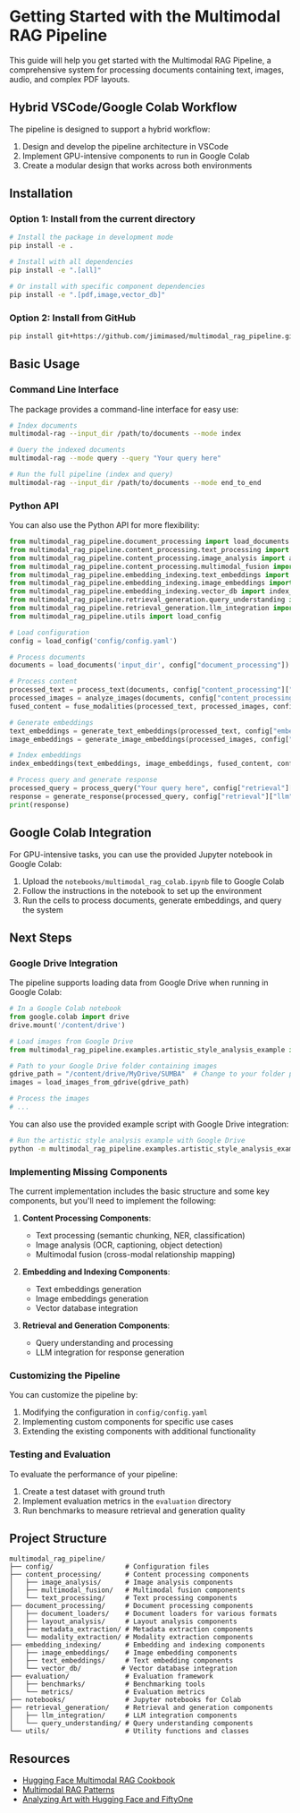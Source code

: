 # Getting Started with the Multimodal RAG Pipeline

This guide will help you get started with the Multimodal RAG Pipeline, a comprehensive system for processing documents containing text, images, audio, and complex PDF layouts.

## Hybrid VSCode/Google Colab Workflow

The pipeline is designed to support a hybrid workflow:
1. Design and develop the pipeline architecture in VSCode
2. Implement GPU-intensive components to run in Google Colab
3. Create a modular design that works across both environments

## Installation

### Option 1: Install from the current directory

```bash
# Install the package in development mode
pip install -e .

# Install with all dependencies
pip install -e ".[all]"

# Or install with specific component dependencies
pip install -e ".[pdf,image,vector_db]"
```

### Option 2: Install from GitHub

```bash
pip install git+https://github.com/jimimased/multimodal_rag_pipeline.git
```

## Basic Usage

### Command Line Interface

The package provides a command-line interface for easy use:

```bash
# Index documents
multimodal-rag --input_dir /path/to/documents --mode index

# Query the indexed documents
multimodal-rag --mode query --query "Your query here"

# Run the full pipeline (index and query)
multimodal-rag --input_dir /path/to/documents --mode end_to_end
```

### Python API

You can also use the Python API for more flexibility:

```python
from multimodal_rag_pipeline.document_processing import load_documents
from multimodal_rag_pipeline.content_processing.text_processing import process_text
from multimodal_rag_pipeline.content_processing.image_analysis import analyze_images
from multimodal_rag_pipeline.content_processing.multimodal_fusion import fuse_modalities
from multimodal_rag_pipeline.embedding_indexing.text_embeddings import generate_text_embeddings
from multimodal_rag_pipeline.embedding_indexing.image_embeddings import generate_image_embeddings
from multimodal_rag_pipeline.embedding_indexing.vector_db import index_embeddings
from multimodal_rag_pipeline.retrieval_generation.query_understanding import process_query
from multimodal_rag_pipeline.retrieval_generation.llm_integration import generate_response
from multimodal_rag_pipeline.utils import load_config

# Load configuration
config = load_config('config/config.yaml')

# Process documents
documents = load_documents('input_dir', config["document_processing"])

# Process content
processed_text = process_text(documents, config["content_processing"]["text_processing"])
processed_images = analyze_images(documents, config["content_processing"]["image_analysis"])
fused_content = fuse_modalities(processed_text, processed_images, config["content_processing"]["multimodal_fusion"])

# Generate embeddings
text_embeddings = generate_text_embeddings(processed_text, config["embedding"]["text"])
image_embeddings = generate_image_embeddings(processed_images, config["embedding"]["image"])

# Index embeddings
index_embeddings(text_embeddings, image_embeddings, fused_content, config["vector_db"])

# Process query and generate response
processed_query = process_query("Your query here", config["retrieval"]["query"])
response = generate_response(processed_query, config["retrieval"]["llm"])
print(response)
```

## Google Colab Integration

For GPU-intensive tasks, you can use the provided Jupyter notebook in Google Colab:

1. Upload the `notebooks/multimodal_rag_colab.ipynb` file to Google Colab
2. Follow the instructions in the notebook to set up the environment
3. Run the cells to process documents, generate embeddings, and query the system

## Next Steps

### Google Drive Integration

The pipeline supports loading data from Google Drive when running in Google Colab:

```python
# In a Google Colab notebook
from google.colab import drive
drive.mount('/content/drive')

# Load images from Google Drive
from multimodal_rag_pipeline.examples.artistic_style_analysis_example import load_images_from_gdrive

# Path to your Google Drive folder containing images
gdrive_path = "/content/drive/MyDrive/SUMBA"  # Change to your folder path
images = load_images_from_gdrive(gdrive_path)

# Process the images
# ...
```

You can also use the provided example script with Google Drive integration:

```bash
# Run the artistic style analysis example with Google Drive
python -m multimodal_rag_pipeline.examples.artistic_style_analysis_example --gdrive /content/drive/MyDrive/SUMBA
```

### Implementing Missing Components

The current implementation includes the basic structure and some key components, but you'll need to implement the following:

1. **Content Processing Components**:
   - Text processing (semantic chunking, NER, classification)
   - Image analysis (OCR, captioning, object detection)
   - Multimodal fusion (cross-modal relationship mapping)

2. **Embedding and Indexing Components**:
   - Text embeddings generation
   - Image embeddings generation
   - Vector database integration

3. **Retrieval and Generation Components**:
   - Query understanding and processing
   - LLM integration for response generation

### Customizing the Pipeline

You can customize the pipeline by:

1. Modifying the configuration in `config/config.yaml`
2. Implementing custom components for specific use cases
3. Extending the existing components with additional functionality

### Testing and Evaluation

To evaluate the performance of your pipeline:

1. Create a test dataset with ground truth
2. Implement evaluation metrics in the `evaluation` directory
3. Run benchmarks to measure retrieval and generation quality

## Project Structure

```
multimodal_rag_pipeline/
├── config/                  # Configuration files
├── content_processing/      # Content processing components
│   ├── image_analysis/      # Image analysis components
│   ├── multimodal_fusion/   # Multimodal fusion components
│   └── text_processing/     # Text processing components
├── document_processing/     # Document processing components
│   ├── document_loaders/    # Document loaders for various formats
│   ├── layout_analysis/     # Layout analysis components
│   ├── metadata_extraction/ # Metadata extraction components
│   └── modality_extraction/ # Modality extraction components
├── embedding_indexing/      # Embedding and indexing components
│   ├── image_embeddings/    # Image embedding components
│   ├── text_embeddings/     # Text embedding components
│   └── vector_db/          # Vector database integration
├── evaluation/              # Evaluation framework
│   ├── benchmarks/          # Benchmarking tools
│   └── metrics/             # Evaluation metrics
├── notebooks/               # Jupyter notebooks for Colab
├── retrieval_generation/    # Retrieval and generation components
│   ├── llm_integration/     # LLM integration components
│   └── query_understanding/ # Query understanding components
└── utils/                   # Utility functions and classes
```

## Resources

- [Hugging Face Multimodal RAG Cookbook](https://huggingface.co/learn/cookbook/en/multimodal_rag_using_document_retrieval_and_vlms)
- [Multimodal RAG Patterns](https://vectorize.io/multimodal-rag-patterns/)
- [Analyzing Art with Hugging Face and FiftyOne](https://huggingface.co/learn/cookbook/en/analyzing_art_with_hf_and_fiftyone)